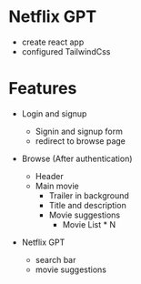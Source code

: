 # Netflix GPT

- create react app
- configured TailwindCss

# Features

- Login and signup

  - Signin and signup form
  - redirect to browse page

- Browse (After authentication)

  - Header
  - Main movie
    - Trailer in background
    - Title and description
    - Movie suggestions
      - Movie List \* N

- Netflix GPT
  - search bar
  - movie suggestions
